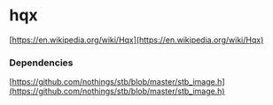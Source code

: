 # hqx


[https://en.wikipedia.org/wiki/Hqx](https://en.wikipedia.org/wiki/Hqx)


### Dependencies


[https://github.com/nothings/stb/blob/master/stb_image.h](https://github.com/nothings/stb/blob/master/stb_image.h)